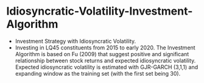 # Idiosyncratic-Volatility-Investment-Algorithm
* Investment Strategy with Idiosyncratic Volatility. 
* Investing in LQ45 constituents from 2015 to early 2020.
The Investment Algorithm is based on Fu (2009) that suggest positive and significant relationship between stock returns and expected idiosyncratic volatility. Expected idiosyncratic volatility is estimated with GJR-GARCH (3,1,1) and expanding window as the training set (with the first set being 30). 
